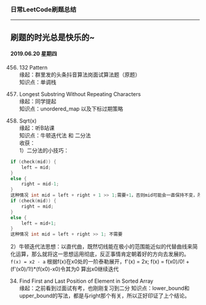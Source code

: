 ### 日常LeetCode刷题总结 
---
刷题的时光总是快乐的~
---

#### 2019.06.20 星期四  
456. 132 Pattern   
缘起：群里发的头条抖音算法岗面试算法题（原题）  
知识点：单调栈  


3. Longest Substring Without Repeating Characters  
缘起：同学提起  
知识点：unordered_map 以及下标过期策略  

69. Sqrt(x)  
缘起：听B站课  
知识点：牛顿迭代法 和 二分法  
收获：  
1）二分法的小技巧：  
```cpp
if (check(mid)) {
    left = mid;
}
else {
    right = mid-1;
}
这种情况 int mid = left + right + 1 >> 1;需要+1，否则mid可能会一直保持不变，所以left也会保持不变，陷入死循环。    
if (check(mid)) {
    right = mid;
}
else {
    left = mid+1;
}
这种情况 int mid = left + right >> 1; 不需要
```
2）牛顿迭代法思想：以直代曲，既然切线能在极小的范围能近似的代替曲线来简化运算，那么就将这一思想运用彻底，反正事情肯定朝着好的方向去发展的。  
`f(x) = x2 - a` 根据f(x)在x0处的一阶泰勒展开，f'(x) = 2x; f(x) = f(x0)/0! + (f'(x0)/1!)*(f(x0)-x0)令其为0 算出x0继续迭代  


34. Find First and Last Position of Element in Sorted Array  
缘起：之前看到过面试有考，也刚刚复习到二分
知识点：lower_bound和upper_bound的写法，都是与right那个有关，所以正好印证了上个结论。


